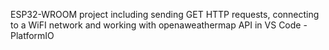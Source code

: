 ESP32-WROOM project including sending GET HTTP requests, connecting to a WiFI network and working with openaweathermap API in VS Code - PlatformIO
